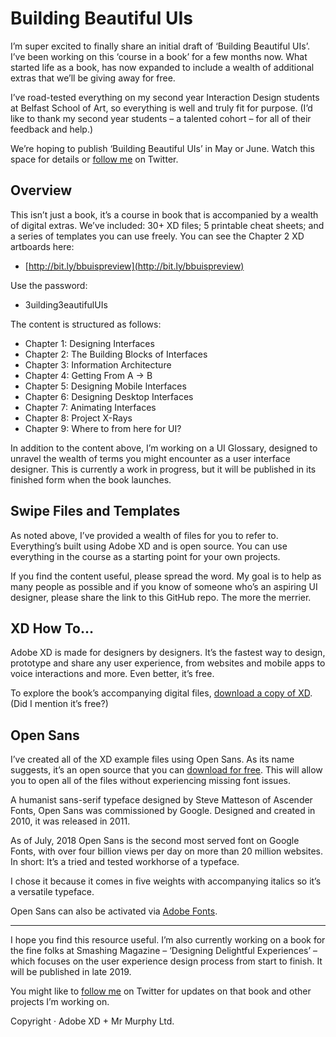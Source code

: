 Building Beautiful UIs
======================

I’m super excited to finally share an initial draft of ‘Building Beautiful UIs’. I’ve been working on this ‘course in a book’ for a few months now. What started life as a book, has now expanded to include a wealth of additional extras that we’ll be giving away for free.

I’ve road-tested everything on my second year Interaction Design students at Belfast School of Art, so everything is well and truly fit for purpose. (I’d like to thank my second year students – a talented cohort – for all of their feedback and help.)

We’re hoping to publish ‘Building Beautiful UIs’ in May or June. Watch this space for details or [follow me](https://www.twitter.com/fehler) on Twitter.



Overview
--------

This isn’t just a book, it’s a course in book that is accompanied by a wealth of digital extras. We’ve included: 30+ XD files; 5 printable cheat sheets; and a series of templates you can use freely. You can see the Chapter 2 XD artboards here:

+ [http://bit.ly/bbuispreview](http://bit.ly/bbuispreview)

Use the password:

+ 3uilding3eautifulUIs

The content is structured as follows:

+ Chapter 1: Designing Interfaces
+ Chapter 2: The Building Blocks of Interfaces
+ Chapter 3: Information Architecture
+ Chapter 4: Getting From A → B
+ Chapter 5: Designing Mobile Interfaces
+ Chapter 6: Designing Desktop Interfaces
+ Chapter 7: Animating Interfaces
+ Chapter 8: Project X-Rays
+ Chapter 9: Where to from here for UI?

In addition to the content above, I’m working on a UI Glossary, designed to unravel the wealth of terms you might encounter as a user interface designer. This is currently a work in progress, but it will be published in its finished form when the book launches.



Swipe Files and Templates
-------------------------

As noted above, I’ve provided a wealth of files for you to refer to. Everything’s built using Adobe XD and is open source. You can use everything in the course as a starting point for your own projects.

If you find the content useful, please spread the word. My goal is to help as many people as possible and if you know of someone who’s an aspiring UI designer, please share the link to this GitHub repo. The more the merrier.



XD How To…
----------

Adobe XD is made for designers by designers. It’s the fastest way to design, prototype and share any user experience, from websites and mobile apps to voice interactions and more. Even better, it’s free.

To explore the book’s accompanying digital files, [download a copy of XD](https://xd.adobe.com). (Did I mention it’s free?)



Open Sans
---------

I’ve created all of the XD example files using Open Sans. As its name suggests, it’s an open source that you can [download for free](https://fonts.google.com/specimen/Open+Sans). This will allow you to open all of the files without experiencing missing font issues.

A humanist sans-serif typeface designed by Steve Matteson of Ascender Fonts, Open Sans was commissioned by Google. Designed and created in 2010, it was released in 2011.

As of July, 2018 Open Sans is the second most served font on Google Fonts, with over four billion views per day on more than 20 million websites. In short: It’s a tried and tested workhorse of a typeface.

I chose it because it comes in five weights with accompanying italics so it’s a versatile typeface.

Open Sans can also be activated via [Adobe Fonts](https://fonts.adobe.com/fonts/open-sans).


---


I hope you find this resource useful. I’m also currently working on a book for the fine folks at Smashing Magazine – ‘Designing Delightful Experiences’ – which focuses on the user experience design process from start to finish. It will be published in late 2019.

You might like to [follow me](https://www.twitter.com/fehler) on Twitter for updates on that book and other projects I’m working on.

Copyright · Adobe XD + Mr Murphy Ltd.